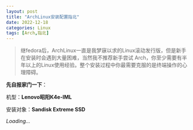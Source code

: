 ```yaml
---
layout: post
title: "ArchLinux安装配置指北"
date: 2022-12-18
categories: Linux
tags: [Arch,指北]
---
```

>继fedora后，ArchLinux一直是我梦寐以求的Linux滚动发行版，但是新手在安装时会遇到大量困难，当然我不推荐新手尝试
Arch，你至少需要有半年以上的Linux使用经验。整个安装过程中你最需要克服的是终端操作的心理障碍。

**先自报家门一下**：

机型：**Lenovo昭阳K4e-IML**

安装对象：**Sandisk Extreme SSD**

*Loading...*
